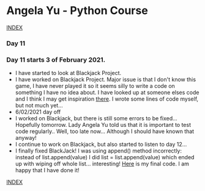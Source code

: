 # Angela Yu - Python Course
[INDEX](../README.md)
### Day 11
### Day 11 starts 3 of February 2021. 
- I have started to look at Blackjack Project.
- I have worked on Blackjack Project. Major issue is that I don't know this game, I have never played it so it seems silly to write a code on something I have no idea about. I have looked up at someone elses code and I think I may get inspiration [there](https://gist.github.com/mjhea0/5680216). I wrote some lines of code myself, but not much yet...
- 6/02/2021 day off
- I worked on Blackjack, but there is still some errors to be fixed... Hopefully tomorrow. Lady Angela Yu told us that it is important to test code regularly.. Well, too late now... Although I should have known that anyway!
- I continue to work on Blackjack, but also started to listen to day 12...
- I finally fixed BlackJack! I was using append() method incorrectly: instead of list.append(value) I did list = list.append(value) which ended up with wiping off whole list... interesting! [Here](BlackJack.0.3.py) is my final code. I am happy that I have done it!

[INDEX](../README.md)